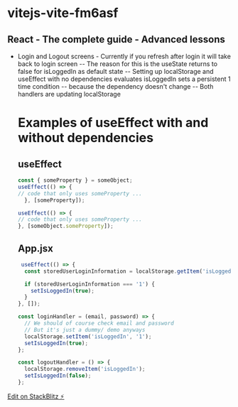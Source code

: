 # vitejs-vite-fm6asf

## React - The complete guide - Advanced lessons

- Login and Logout screens - Currently if you refresh after login it will take back to login screen
  -- The reason for this is the useState returns to false for isLoggedIn as default state
  -- Setting up localStorage and useEffect with no dependencies evaluates isLoggedIn sets a persistent 1 time condition
  -- because the dependency doesn't change
  -- Both handlers are updating localStorage

  # Examples of useEffect with and without dependencies

  ## useEffect

  ```js
  const { someProperty } = someObject;
  useEffect(() => {
  // code that only uses someProperty ...
    }, [someProperty]);

  useEffect(() => {
  // code that only uses someProperty ...
  }, [someObject.someProperty]);
  ```

  ## App.jsx

  ```js
   useEffect(() => {
    const storedUserLoginInformation = localStorage.getItem('isLoggedIn');

    if (storedUserLoginInformation === '1') {
      setIsLoggedIn(true);
    }
  }, []);

  const loginHandler = (email, password) => {
    // We should of course check email and password
    // But it's just a dummy/ demo anyways
    localStorage.setItem('isLoggedIn', '1');
    setIsLoggedIn(true);
  };

  const logoutHandler = () => {
    localStorage.removeItem('isLoggedIn');
    setIsLoggedIn(false);
  };
  ```

[Edit on StackBlitz ⚡️](https://stackblitz.com/edit/vitejs-vite-fm6asf)
